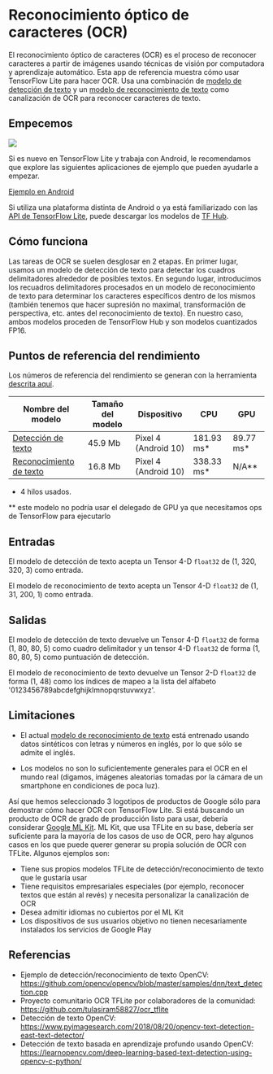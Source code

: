 # Reconocimiento óptico de caracteres (OCR)

El reconocimiento óptico de caracteres (OCR) es el proceso de reconocer caracteres a partir de imágenes usando técnicas de visión por computadora y aprendizaje automático. Esta app de referencia muestra cómo usar TensorFlow Lite para hacer OCR. Usa una combinación de [modelo de detección de texto](https://tfhub.dev/sayakpaul/lite-model/east-text-detector/fp16/1) y un [modelo de reconocimiento de texto](https://tfhub.dev/tulasiram58827/lite-model/keras-ocr/float16/2) como canalización de OCR para reconocer caracteres de texto.

## Empecemos

<img src="images/screenshot.gif" class="attempt-right" style="max-width: 300px">

Si es nuevo en TensorFlow Lite y trabaja con Android, le recomendamos que explore las siguientes aplicaciones de ejemplo que pueden ayudarle a empezar.

<a class="button button-primary" href="https://github.com/tensorflow/examples/tree/master/lite/examples/optical_character_recognition/android">Ejemplo en Android</a>

Si utiliza una plataforma distinta de Android o ya está familiarizado con las [API de TensorFlow Lite](https://www.tensorflow.org/api_docs/python/tf/lite), puede descargar los modelos de [TF Hub](https://tfhub.dev/).

## Cómo funciona

Las tareas de OCR se suelen desglosar en 2 etapas. En primer lugar, usamos un modelo de detección de texto para detectar los cuadros delimitadores alrededor de posibles textos. En segundo lugar, introducimos los recuadros delimitadores procesados en un modelo de reconocimiento de texto para determinar los caracteres específicos dentro de los mismos (también tenemos que hacer supresión no maximal, transformación de perspectiva, etc. antes del reconocimiento de texto). En nuestro caso, ambos modelos proceden de TensorFlow Hub y son modelos cuantizados FP16.

## Puntos de referencia del rendimiento

Los números de referencia del rendimiento se generan con la herramienta [descrita aquí](https://www.tensorflow.org/lite/performance/benchmarks).

<table>
  <thead>
    <tr>
      <th>Nombre del modelo</th>
      <th>Tamaño del modelo</th>
      <th>Dispositivo</th>
      <th>CPU</th>
      <th>GPU</th>
    </tr>
  </thead>
  <tr>
    <td>       <a href="https://tfhub.dev/sayakpaul/lite-model/east-text-detector/fp16/1">Detección de texto</a>
</td>
    <td>45.9 Mb</td>
     <td>Pixel 4 (Android 10)</td>
     <td>181.93 ms*</td>
     <td>89.77 ms*</td>
  </tr>
  <tr>
    <td>       <a href="https://tfhub.dev/tulasiram58827/lite-model/keras-ocr/float16/2">Reconocimiento de texto</a>
</td>
    <td>16.8 Mb</td>
     <td>Pixel 4 (Android 10)</td>
     <td>338.33 ms*</td>
     <td>N/A**</td>
  </tr>
</table>

* 4 hilos usados.

** este modelo no podría usar el delegado de GPU ya que necesitamos ops de TensorFlow para ejecutarlo

## Entradas

El modelo de detección de texto acepta un Tensor 4-D `float32` de (1, 320, 320, 3) como entrada.

El modelo de reconocimiento de texto acepta un Tensor 4-D `float32` de (1, 31, 200, 1) como entrada.

## Salidas

El modelo de detección de texto devuelve un Tensor 4-D `float32` de forma (1, 80, 80, 5) como cuadro delimitador y un tensor 4-D `float32` de forma (1, 80, 80, 5) como puntuación de detección.

El modelo de reconocimiento de texto devuelve un Tensor 2-D `float32` de forma (1, 48) como los índices de mapeo a la lista del alfabeto '0123456789abcdefghijklmnopqrstuvwxyz'.

## Limitaciones

- El actual [modelo de reconocimiento de texto](https://tfhub.dev/tulasiram58827/lite-model/keras-ocr/float16/2) está entrenado usando datos sintéticos con letras y números en inglés, por lo que sólo se admite el inglés.

- Los modelos no son lo suficientemente generales para el OCR en el mundo real (digamos, imágenes aleatorias tomadas por la cámara de un smartphone en condiciones de poca luz).

Así que hemos seleccionado 3 logotipos de productos de Google sólo para demostrar cómo hacer OCR con TensorFlow Lite. Si está buscando un producto de OCR de grado de producción listo para usar, debería considerar [Google ML Kit](https://developers.google.com/ml-kit/vision/text-recognition). ML Kit, que usa TFLite en su base, debería ser suficiente para la mayoría de los casos de uso de OCR, pero hay algunos casos en los que puede querer generar su propia solución de OCR con TFLite. Algunos ejemplos son:

- Tiene sus propios modelos TFLite de detección/reconocimiento de texto que le gustaría usar
- Tiene requisitos empresariales especiales (por ejemplo, reconocer textos que están al revés) y necesita personalizar la canalización de OCR
- Desea admitir idiomas no cubiertos por el ML Kit
- Los dispositivos de sus usuarios objetivo no tienen necesariamente instalados los servicios de Google Play

## Referencias

- Ejemplo de detección/reconocimiento de texto OpenCV: https://github.com/opencv/opencv/blob/master/samples/dnn/text_detection.cpp
- Proyecto comunitario OCR TFLite por colaboradores de la comunidad: https://github.com/tulasiram58827/ocr_tflite
- Detección de texto OpenCV: https://www.pyimagesearch.com/2018/08/20/opencv-text-detection-east-text-detector/
- Detección de texto basada en aprendizaje profundo usando OpenCV: https://learnopencv.com/deep-learning-based-text-detection-using-opencv-c-python/
